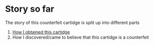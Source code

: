 # Story so far
The story of this counterfeit cartidge is split up into different parts

1. [How I obtained this cartidge](https://fm1337.github.io/CounterfeitCartidge/story/obtain/)
2. How I discovered/came to believe that this cartidge is a counterfeit
